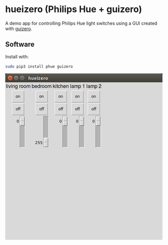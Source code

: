 # hueizero (Philips Hue + guizero)

A demo app for controlling Philips Hue light switches using a GUI created with [guizero](https://lawsie.github.io/guizero/).

## Software

Install with:

```bash
sudo pip3 install phue guizero
```

![](images/hueizero.png)
